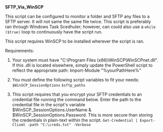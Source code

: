 **SFTP_Via_WinSCP**

This script can be configured to monitor a folder and SFTP any files to a SFTP server. It will not same the same file twice. This script is preferably ran through Windows Task Scedhuler; however, can could also use a `while ($true)` loop to continuously have the script run. 

This script requires WinSCP to be installed wherever the script is ran.  

Requirements: 
1. Your system must have "C:\Program Files (x86)\WinSCP\WinSCPnet.dll". If this .dll is located elsewhere, simply update the PowerShell script to reflect the appropriate path:
	Import-Module "%yourPathHere%"

2. You must define the following script variables to fit your needs: 
	`$WinSCP_SessionOptions` 
	`$sftp_paths` 

3. This script requires that you encrypt your SFTP credentials to an credential file running the command below. Enter the path to the credential file in the script's variable $WinSCP_SessionOptions.UserName & $WinSCP_SessionOptions.Password. This is more secure than storing the credentials in plain-text within the script. 
	`Get-Credential | Export-Clixml -path "C:\creds.txt" -Verbose` 
